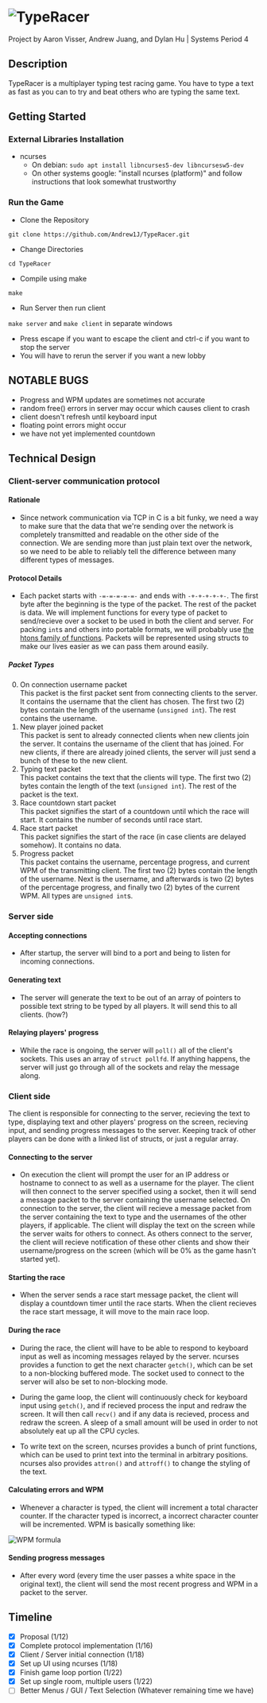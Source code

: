 # ![TypeRacer](https://i.imgur.com/gUjuZST.gif)
Project by Aaron Visser, Andrew Juang, and Dylan Hu | Systems Period 4

## Description
TypeRacer is a multiplayer typing test racing game. You have to type a text as fast as you can to try and beat others who are typing the same text.

## Getting Started

### External Libraries Installation
- ncurses
  - On debian: `sudo apt install libncurses5-dev libncursesw5-dev`
  - On other systems google: "install ncurses (platform)" and follow instructions that look somewhat trustworthy

### Run the Game
* Clone the Repository
```
git clone https://github.com/Andrew1J/TypeRacer.git
```
* Change Directories
```
cd TypeRacer
```
* Compile using make
```
make
```
* Run Server then run client

`make server` and `make client` in separate windows

* Press escape if you want to escape the client and ctrl-c if you want to stop the server
* You will have to rerun the server if you want a new lobby 

## NOTABLE BUGS
- Progress and WPM updates are sometimes not accurate
- random free() errors in server may occur which causes client to crash
- client doesn't refresh until keyboard input
- floating point errors might occur
- we have not yet implemented countdown

## Technical Design
### Client-server communication protocol
#### Rationale
- Since network communication via TCP in C is a bit funky, we need a way to make sure that the data that we're sending over the network is completely transmitted and readable on the other side of the connection. We are sending more than just plain text over the network, so we need to be able to reliably tell the difference between many different types of messages.

#### Protocol Details
- Each packet starts with `-=-=-=-=-=-` and ends with `-+-+-+-+-+-`. The first byte after the beginning is the type of the packet. The rest of the packet is data. We will implement functions for every type of packet to send/recieve over a socket to be used in both the client and server. For packing `int`s and others into portable formats, we will probably use [the htons family of functions](https://linux.die.net/man/3/htons). Packets will be represented using structs to make our lives easier as we can pass them around easily.

##### Packet Types
0. On connection username packet <br>  This packet is the first packet sent from connecting clients to the server. It contains the username that the client has chosen. The first two (2) bytes contain the length of the username (`unsigned int`). The rest contains the username.
2. New player joined packet <br>  This packet is sent to already connected clients when new clients join the server. It contains the username of the client that has joined. For new clients, if there are already joined clients, the server will just send a bunch of these to the new client.
3. Typing text packet <br>  This packet contains the text that the clients will type. The first two (2) bytes contain the length of the text (`unsigned int`). The rest of the packet is the text.
4. Race countdown start packet <br>  This packet signifies the start of a countdown until which the race will start. It contains the number of seconds until race start.
5. Race start packet <br>  This packet signifies the start of the race (in case clients are delayed somehow). It contains no data.
6. Progress packet <br>  This packet contains the username, percentage progress, and current WPM of the transmitting client. The first two (2) bytes contain the length of the username. Next is the username, and afterwards is two (2) bytes of the percentage progress, and finally two (2) bytes of the current WPM. All types are `unsigned int`s.


### Server side
#### Accepting connections
- After startup, the server will bind to a port and being to listen for incoming connections. 

#### Generating text
- The server will generate the text to be out of an array of pointers to possible text string to be typed by all players. It will send this to all clients. (how?)

#### Relaying players' progress
- While the race is ongoing, the server will `poll()` all of the client's sockets. This uses an array of `struct pollfd`. If anything happens, the server will just go through all of the sockets and relay the message along.


### Client side
The client is responsible for connecting to the server, recieving the text to type, displaying text and other players' progress on the screen, recieving input, and sending progress messages to the server. Keeping track of other players can be done with a linked list of structs, or just a regular array.

#### Connecting to the server
- On execution the client will prompt the user for an IP address or hostname to connect to as well as a username for the player. The client will then connect to the server specified using a socket, then it will send a message packet to the server containing the username selected. On connection to the server, the client will recieve a message packet from the server containing the text to type and the usernames of the other players, if applicable. The client will display the text on the screen while the server waits for others to connect. As others connect to the server, the client will recieve notification of these other clients and show their username/progress on the screen (which will be 0% as the game hasn't started yet).

#### Starting the race
- When the server sends a race start message packet, the client will display a countdown timer until the race starts. When the client recieves the race start message, it will move to the main race loop.

#### During the race
- During the race, the client will have to be able to respond to keyboard input as well as incoming messages relayed by the server. ncurses provides a function to get the next character `getch()`, which can be set to a non-blocking buffered mode. The socket used to connect to the server will also be set to non-blocking mode.

- During the game loop, the client will continuously check for keyboard input using `getch()`, and if recieved process the input and redraw the screen. It will then call `recv()` and if any data is recieved, process and redraw the screen. A sleep of a small amount will be used in order to not absolutely eat up all the CPU cycles.

- To write text on the screen, ncurses provides a bunch of print functions, which can be used to print text into the terminal in arbitrary positions. ncurses also provides `attron()` and `attroff()` to change the styling of the text.

#### Calculating errors and WPM
- Whenever a character is typed, the client will increment a total character counter. If the character typed is incorrect, a incorrect character counter will be incremented. WPM is basically something like: 

![WPM formula](https://latex.codecogs.com/png.image?%5Cdpi%7B110%7D%20%5Cbg_white%20%5Cfrac%7B%5B(%5Cfrac%7B%5Ctext%7BCharacters%20Typed%7D%7D%7B5%7D)-%5Ctext%7BErrors%7D%5D%7D%7B%5Ctext%7BTime%7D%7D)

#### Sending progress messages
- After every word (every time the user passes a white space in the original text), the client will send the most recent progress and WPM in a packet to the server.


## Timeline
- [x] Proposal (1/12)
- [x] Complete protocol implementation (1/16)
- [x] Client / Server initial connection (1/18)
- [x] Set up UI using ncurses (1/18)
- [x] Finish game loop portion (1/22)
- [x] Set up single room, multiple users (1/22)
- [ ] Better Menus / GUI / Text Selection (Whatever remaining time we have)
